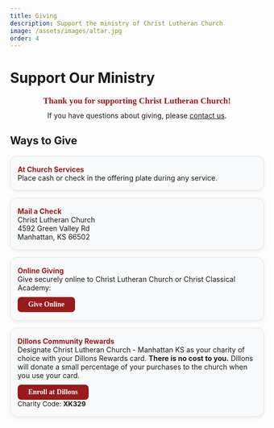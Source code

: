 ```yaml
---
title: Giving
description: Support the ministry of Christ Lutheran Church
image: /assets/images/altar.jpg
order: 4
---
```


# Support Our Ministry

<div align="center" style="margin-bottom:2em;">
  <span style="display:inline-block;color:#991b1b;font-family:'Cinzel',serif;font-size:1.2em;font-weight:bold;">Thank you for supporting Christ Lutheran Church!</span>
  <div style="margin-top:0.7em;font-size:1em;">
    If you have questions about giving, please <a href="/contact/">contact us</a>.
  </div>
</div>

## Ways to Give

<div style="display: flex; flex-wrap: wrap; gap: 1em; justify-content: center; margin-bottom:2em;">

<div style="background:#f9fafb;border:1px solid #e5e7eb;border-radius:1em;padding:1.2em 1em;min-width:180px;max-width:600px;width:100%;box-shadow:0 2px 8px #0001;flex:1 1 340px;max-width:100vw;">
  <b style="color:#991b1b;">At Church Services</b><br>
  <span>Place cash or check in the offering plate during any service.</span>
</div>

<div style="background:#f9fafb;border:1px solid #e5e7eb;border-radius:1em;padding:1.2em 1em;min-width:180px;max-width:600px;width:100%;box-shadow:0 2px 8px #0001;flex:1 1 340px;max-width:100vw;">
  <b style="color:#991b1b;">Mail a Check</b><br>
  <span>Christ Lutheran Church<br>4592 Green Valley Rd<br>Manhattan, KS 66502</span>
</div>

<div style="background:#f9fafb;border:1px solid #e5e7eb;border-radius:1em;padding:1.2em 1em;min-width:180px;max-width:600px;width:100%;box-shadow:0 2px 8px #0001;flex:1 1 340px;max-width:100vw;">
  <b style="color:#991b1b;">Online Giving</b><br>
  <span>Give securely online to Christ Lutheran Church or Christ Classical Academy:</span><br>
  <a href="https://secure.myvanco.com/L-ZWKM/home" target="_blank" style="display:inline-block;margin-top:0.7em;background:#991b1b;color:#fff;padding:0.5em 1.5em;border-radius:0.5em;font-family:'Cinzel',serif;font-weight:bold;text-decoration:none;">Give Online</a>
</div>

<div style="background:#f9fafb;border:1px solid #e5e7eb;border-radius:1em;padding:1.2em 1em;min-width:180px;max-width:600px;width:100%;box-shadow:0 2px 8px #0001;flex:1 1 340px;max-width:100vw;">
  <b style="color:#991b1b;">Dillons Community Rewards</b><br>
  <span>Designate Christ Lutheran Church - Manhattan KS as your charity of choice with your Dillons Rewards card. <b>There is no cost to you.</b> Dillons will donate a small percentage of your purchases to the church when you use your card.</span><br>
  <a href="https://www.dillons.com/i/community/community-rewards" target="_blank" style="display:inline-block;margin-top:0.7em;background:#991b1b;color:#fff;padding:0.5em 1.5em;border-radius:0.5em;font-family:'Cinzel',serif;font-weight:bold;text-decoration:none;">Enroll at Dillons</a><br>
  <span style="font-size:0.95em;">Charity Code: <b>XK329</b></span>
</div>

</div>